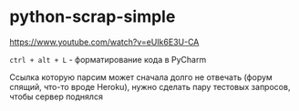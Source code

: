 # python-scrap-simple

https://www.youtube.com/watch?v=eUIk6E3U-CA

`ctrl + alt + L` - форматирование кода в PyCharm

Ссылка которую парсим может сначала долго не отвечать (форум спящий, что-то вроде Heroku), нужно сделать пару тестовых запросов, чтобы сервер поднялся